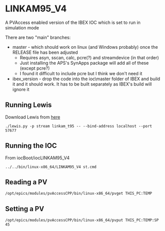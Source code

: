 # LINKAM95_V4
A PVAccess enabled version of the IBEX IOC which is set to run in simulation mode

There are two "main" branches:
* master - which should work on linux (and Windows probably) once the RELEASE file has been adjusted
	* Requires asyn, sscan, calc, pcre(?) and streamdevice (in that order)
	* Just installing the APS's SynApps package will add all of these (except pcre?)
	* I found it difficult to include pcre but I think we don't need it
* ibex_version - drop the code into the ioc\master folder of IBEX and build it and it should work. It has to be built separately as IBEX's build will ignore it

## Running Lewis

Download Lewis from [here](https://github.com/DMSC-Instrument-Data/lewis)

`./lewis.py -p stream linkam_t95 -- --bind-address localhost --port 57677`

## Running the IOC

From iocBoot/iocLINKAM95_V4

`../../bin/linux-x86_64/LINKAM95_V4 st.cmd`

## Reading a PV

`/opt/epics/modules/pvAccessCPP/bin/linux-x86_64/pvget THIS_PC:TEMP`

## Setting a PV

`/opt/epics/modules/pvAccessCPP/bin/linux-x86_64/pvput THIS_PC:TEMP:SP 45`

